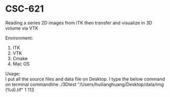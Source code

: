 # CSC-621
Reading a series 2D images from ITK then transfer and visualize in 3D volume via VTK 

Environment:
1. ITK
2. VTK
3. Cmake
4. Mac OS

Usage:  
I put all the source files and data file on Desktop.                                                                                      I type the below command on terminal commandline
./3Dtest "/Users/huilianghuang/Desktop/data/img (%d).tif" 1 113
